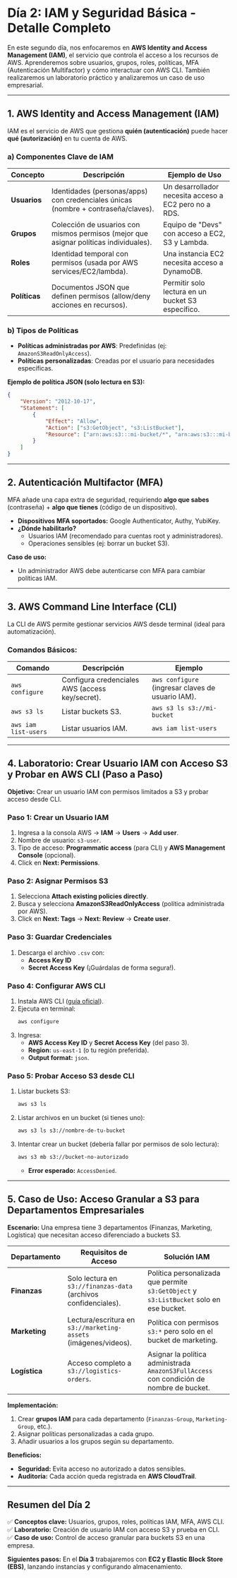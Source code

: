 # **Día 2: IAM y Seguridad Básica - Detalle Completo**

En este segundo día, nos enfocaremos en **AWS Identity and Access Management (IAM)**, el servicio que controla el acceso a los recursos de AWS. Aprenderemos sobre usuarios, grupos, roles, políticas, MFA (Autenticación Multifactor) y cómo interactuar con AWS CLI. También realizaremos un laboratorio práctico y analizaremos un caso de uso empresarial.

---

## **1. AWS Identity and Access Management (IAM)**
IAM es el servicio de AWS que gestiona **quién (autenticación)** puede hacer **qué (autorización)** en tu cuenta de AWS.

### **a) Componentes Clave de IAM**
| **Concepto**       | **Descripción**                                                                 | **Ejemplo de Uso**                                                                 |
|--------------------|---------------------------------------------------------------------------------|-----------------------------------------------------------------------------------|
| **Usuarios**       | Identidades (personas/apps) con credenciales únicas (nombre + contraseña/claves). | Un desarrollador necesita acceso a EC2 pero no a RDS.                             |
| **Grupos**         | Colección de usuarios con mismos permisos (mejor que asignar políticas individuales). | Equipo de "Devs" con acceso a EC2, S3 y Lambda.                                   |
| **Roles**          | Identidad temporal con permisos (usada por AWS services/EC2/lambda).            | Una instancia EC2 necesita acceso a DynamoDB.                                     |
| **Políticas**      | Documentos JSON que definen permisos (allow/deny acciones en recursos).          | Permitir solo lectura en un bucket S3 específico.                                 |

### **b) Tipos de Políticas**
- **Políticas administradas por AWS**: Predefinidas (ej: `AmazonS3ReadOnlyAccess`).  
- **Políticas personalizadas**: Creadas por el usuario para necesidades específicas.  

**Ejemplo de política JSON (solo lectura en S3):**
```json
{
    "Version": "2012-10-17",
    "Statement": [
        {
            "Effect": "Allow",
            "Action": ["s3:GetObject", "s3:ListBucket"],
            "Resource": ["arn:aws:s3:::mi-bucket/*", "arn:aws:s3:::mi-bucket"]
        }
    ]
}
```

---

## **2. Autenticación Multifactor (MFA)**
MFA añade una capa extra de seguridad, requiriendo **algo que sabes** (contraseña) + **algo que tienes** (código de un dispositivo).  
- **Dispositivos MFA soportados:** Google Authenticator, Authy, YubiKey.  
- **¿Dónde habilitarlo?**  
  - Usuarios IAM (recomendado para cuentas root y administradores).  
  - Operaciones sensibles (ej: borrar un bucket S3).  

**Caso de uso:**  
- Un administrador AWS debe autenticarse con MFA para cambiar políticas IAM.  

---

## **3. AWS Command Line Interface (CLI)**
La CLI de AWS permite gestionar servicios AWS desde terminal (ideal para automatización).  

### **Comandos Básicos:**
| **Comando**                     | **Descripción**                                  | **Ejemplo**                                      |
|---------------------------------|------------------------------------------------|------------------------------------------------|
| `aws configure`                | Configura credenciales AWS (access key/secret). | `aws configure` (ingresar claves de usuario IAM). |
| `aws s3 ls`                    | Listar buckets S3.                              | `aws s3 ls s3://mi-bucket`                     |
| `aws iam list-users`           | Listar usuarios IAM.                            | `aws iam list-users`                           |

---

## **4. Laboratorio: Crear Usuario IAM con Acceso S3 y Probar en AWS CLI (Paso a Paso)**
**Objetivo:** Crear un usuario IAM con permisos limitados a S3 y probar acceso desde CLI.

### **Paso 1: Crear un Usuario IAM**
1. Ingresa a la consola AWS → **IAM** → **Users** → **Add user**.  
2. Nombre de usuario: `s3-user`.  
3. Tipo de acceso: **Programmatic access** (para CLI) y **AWS Management Console** (opcional).  
4. Click en **Next: Permissions**.

### **Paso 2: Asignar Permisos S3**
1. Selecciona **Attach existing policies directly**.  
2. Busca y selecciona **AmazonS3ReadOnlyAccess** (política administrada por AWS).  
3. Click en **Next: Tags** → **Next: Review** → **Create user**.  

### **Paso 3: Guardar Credenciales**
1. Descarga el archivo `.csv` con:  
   - **Access Key ID**  
   - **Secret Access Key** (¡Guárdalas de forma segura!).  

### **Paso 4: Configurar AWS CLI**
1. Instala AWS CLI ([guía oficial](https://docs.aws.amazon.com/cli/latest/userguide/install-cliv2.html)).  
2. Ejecuta en terminal:  
   ```bash
   aws configure
   ```
3. Ingresa:  
   - **AWS Access Key ID** y **Secret Access Key** (del paso 3).  
   - **Region:** `us-east-1` (o tu región preferida).  
   - **Output format:** `json`.  

### **Paso 5: Probar Acceso S3 desde CLI**
1. Listar buckets S3:  
   ```bash
   aws s3 ls
   ```
2. Listar archivos en un bucket (si tienes uno):  
   ```bash
   aws s3 ls s3://nombre-de-tu-bucket
   ```
3. Intentar crear un bucket (debería fallar por permisos de solo lectura):  
   ```bash
   aws s3 mb s3://bucket-no-autorizado
   ```
   - **Error esperado:** `AccessDenied`.  

---

## **5. Caso de Uso: Acceso Granular a S3 para Departamentos Empresariales**
**Escenario:** Una empresa tiene 3 departamentos (Finanzas, Marketing, Logística) que necesitan acceso diferenciado a buckets S3.  

| **Departamento** | **Requisitos de Acceso**                              | **Solución IAM**                                                                 |
|------------------|-------------------------------------------------------|---------------------------------------------------------------------------------|
| **Finanzas**     | Solo lectura en `s3://finanzas-data` (archivos confidenciales). | Política personalizada que permite `s3:GetObject` y `s3:ListBucket` solo en ese bucket. |
| **Marketing**    | Lectura/escritura en `s3://marketing-assets` (imágenes/videos). | Política con permisos `s3:*` pero solo en el bucket de marketing.                |
| **Logística**    | Acceso completo a `s3://logistics-orders`.            | Asignar la política administrada `AmazonS3FullAccess` con condición de nombre de bucket. |

**Implementación:**  
1. Crear **grupos IAM** para cada departamento (`Finanzas-Group`, `Marketing-Group`, etc.).  
2. Asignar políticas personalizadas a cada grupo.  
3. Añadir usuarios a los grupos según su departamento.  

**Beneficios:**  
- **Seguridad:** Evita acceso no autorizado a datos sensibles.  
- **Auditoría:** Cada acción queda registrada en **AWS CloudTrail**.  

---

## **Resumen del Día 2**
✅ **Conceptos clave:** Usuarios, grupos, roles, políticas IAM, MFA, AWS CLI.  
✅ **Laboratorio:** Creación de usuario IAM con acceso S3 y prueba en CLI.  
✅ **Caso de uso:** Control de acceso granular para buckets S3 en una empresa.  

**Siguientes pasos:** En el **Día 3** trabajaremos con **EC2 y Elastic Block Store (EBS)**, lanzando instancias y configurando almacenamiento.  
